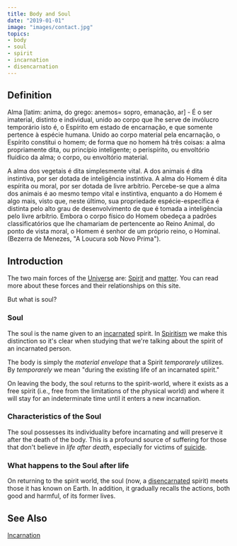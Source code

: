 ```yaml
---
title: Body and Soul
date: "2019-01-01"
image: "images/contact.jpg"
topics:
- body
- soul
- spirit  
- incarnation
- disencarnation
---
```


## Definition 
Alma [latim: anima, do grego: anemos= sopro, emanação, ar] - É o ser imaterial, distinto e individual, unido ao corpo que lhe serve de invólucro temporário isto é, o Espírito em estado de encarnação, e que somente pertence à espécie humana. Unido ao corpo material pela encarnação, o Espírito constitui o homem; de forma que no homem há três coisas: a alma propriamente dita, ou princípio inteligente; o perispírito, ou envoltório fluídico da alma; o corpo, ou envoltório material.

A alma dos vegetais é dita simplesmente vital. A dos animais é dita instintiva, por ser dotada de inteligência instintiva.
A alma do Homem é dita espírita ou moral, por ser dotada de livre arbítrio.
Percebe-se que a alma dos animais é ao mesmo tempo vital e instintiva, enquanto a do Homem é algo mais, visto que, neste último, sua propriedade espécie-específica é distinta pelo alto grau de desenvolvimento de que é tomada a inteligência pelo livre arbítrio.
Embora o corpo físico do Homem obedeça a padrões classificatórios que lhe chamariam de pertencente ao Reino Animal, do ponto de vista moral, o Homem é senhor de um próprio reino, o Hominal. (Bezerra de Menezes, "A Loucura sob Novo Prima").

## Introduction
The two main forces of the [Universe](/about/universe) are: [Spirit](/about/immortal-spirit) and [matter](/about/matter).
You can read more about these forces and their relationships on this site.

But what is soul?

### Soul
The soul is the name given to an [incarnated](/about/incarnation) spirit. In [Spiritism](/spiritism) we
make this distinction so it's clear when studying that we're talking about the spirit of an incarnated person.

The body is simply the _material envelope_ that a Spirit _temporarely_ utilizes. By _temporarely_ we mean
"during the existing life of an incarnated spirit."

On leaving the body, the soul returns to the spirit-world, where it exists as a free spirit 
(i.e., free from the limitations of the physical world) and where it will stay for an 
indeterminate time until it enters a new incarnation.  

### Characteristics of the Soul
The soul possesses its individuality before incarnating and will preserve it after the death of the body.
This is a profound source of suffering for those that don't believe in _life after death_,
especially for victims of [suicide](/about/suicide).

### What happens to the Soul after life
On returning to the spirit world, the soul (now, a [disencarnated](/about/disencarnation) spirit)
meets those it has known on Earth. In addition, it gradually recalls the actions,
both good and harmful, of its former lives.  

## See Also
[Incarnation](/about/incarnation)
